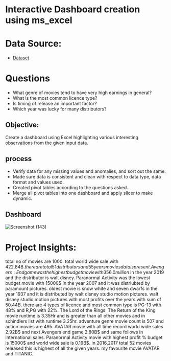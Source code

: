 # Interactive Dashboard creation using ms_excel
# Data Source:
- <a href="https://www.kaggle.com/datasets/sanjeetsinghnaik/top-1000-highest-grossing-movies">Dataset</a>

# Questions
-	What genre of movies tend to have very high earnings in general?
-	What is the most common licence type?
-	Is timing of release an important factor?
- Which year was lucky for many distributors?

## Objective: 
Create a dashboard using Excel highlighting various interesting observations from the given input data.
## process
- Verify data for any missing values and anomalies, and sort out the same.
- Made sure data is consistent and clean with respect to data type, data format and values used.
- Created pivot tables according to the questions asked.
- Merge all pivot tables into one dashboard and apply slicer to make dynamic.
## Dashboard
![Screenshot (143)](https://github.com/user-attachments/assets/93d25d64-43d9-4b26-a274-fe637319c667)

# Project Insights: 
total no of movies are 1000.
total world wide sale with 422.84B$.
there are total 51 distributors and 55 years movies data is present.
Avengers: Endgame was the highest budget movie with 356.0million$ in the year 2019 and the distributor is walt disney.
Paranormal Activity was the lowest budget movie with 15000$ in the year 2007 and it was distriubted by paramount pictures.
oldest movie is snow white and seven dwarfs in the year 1937 and it is distributed by walt disney studio motion pictures.
walt disney studio motion pictures with most profits over the years with sum of 50.44B.
there are 4 types of licence and most common type is PG-13 with 48% and R,PG with 22%.
The Lord of the Rings: The Return of the King movie runtime is 3.35Hr and is greater than all other movies and in schindlers list with runtime 3.25hr.
adventure genre movie count is 507 and action movies are 495.
AVATAR movie with all time record world wide sales 2.92B$ and next Avengers end game 2.80B$ and same follows in international sales.
Paranormal Activity movie with highest profit % budget  is 15000$ and world wide sale is 0.19B$.
in 2016,2017 total 52 movies released this is highest of all the given years.
my favourite movie AVATAR and TITANIC.



